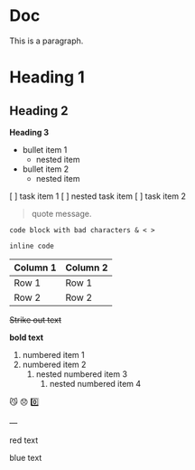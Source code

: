 # Doc
This is a paragraph.


# Heading 1


## Heading 2

**Heading 3**


- bullet item 1
    - nested item 
- bullet item 2
    - nested item


[ ] task item 1
    [ ] nested task item
[ ] task item 2


> quote message. <quote>


    code block with bad characters & < > 

`inline code` 


| Column 1 | Column 2 |
| -------- | -------- |
| Row 1    | Row 1    |
| Row 2    | Row 2    |

~~Strike out text~~

**bold text**


1. numbered item 1
2. numbered item 2
    1. nested numbered item 3
        1. nested numbered item 4

😼 😞 0️⃣ 

— 

red text

blue text

